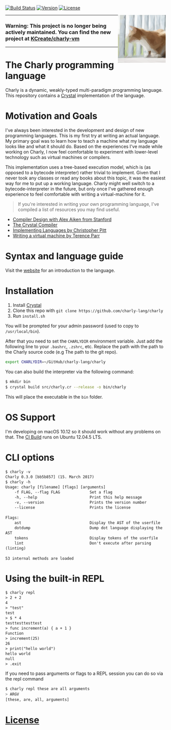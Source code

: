 [![Build Status](https://travis-ci.org/charly-lang/charly.svg?branch=master)](https://travis-ci.org/charly-lang/charly)
[![Version](https://img.shields.io/badge/Version-0.3.0-green.svg)](https://github.com/charly-lang/charly/releases/tag/v0.3.0)
[![License](https://img.shields.io/badge/License-MIT-blue.svg)](https://github.com/charly-lang/charly/blob/master/LICENSE)

<img align="right" alt="Charly" width="150" src="res/charly.png" />

---
### Warning: This project is no longer being actively maintained. You can find the new project at [KCreate/charly-vm](https://github.com/KCreate/charly-vm)
---

# The Charly programming language

Charly is a dynamic, weakly-typed multi-paradigm programming language.
This repository contains a [Crystal](https://crystal-lang.org/) implementation of the language.

# Motivation and Goals

I've always been interested in the development and design of new programming languages.
This is my first try at writing an actual language. My primary goal was to learn how to teach
a machine what my language looks like and what it should do.
Based on the experiences I've made while working on Charly, I now feel comfortable
to experiment with lower-level technology such as virtual machines or compilers.

This implementation uses a tree-based execution model, which is (as opposed to a bytecode interpreter) rather
trivial to implement. Given that I never took any classes or read any books about this topic,
it was the easiest way for me to put up a working language. Charly might well switch to a bytecode-interpreter
in the future, but only once I've gathered enough experience to feel comfortable with writing a virtual-machine
for it.

> If you're interested in writing your own programming language, I've compiled a list of resources
you may find useful.

- [Compiler Design with Alex Aiken from Stanford](https://www.youtube.com/playlist?list=PLFB9EC7B8FE963EB8)
- [The Crystal Compiler](https://github.com/crystal-lang/crystal/tree/master/src/compiler)
- [Implementing Languages by Christopher Pitt](https://www.youtube.com/playlist?list=PLDjkcYOLgGdggfm9uVaopOueu1EheD4aN)
- [Writing a virtual machine by Terence Parr](https://www.youtube.com/watch?v=OjaAToVkoTw)

# Syntax and language guide

Visit the [website](https://charly-lang.github.io/charly) for an introduction to the language.

# Installation

1. Install [Crystal](https://crystal-lang.org)
2. Clone this repo with `git clone https://github.com/charly-lang/charly`
3. Run `install.sh`

You will be prompted for your admin password (used to copy to `/usr/local/bin`).

After that you need to set the `CHARLYDIR` environment variable. Just add the following line to your
`.bashrc`, `.zshrc`, etc. Replace the path with the path to the Charly source code (e.g The path to the git repo).

```bash
export CHARLYDIR=~/GitHub/charly-lang/charly
```

You can also build the interpreter via the following command:

```bash
$ mkdir bin
$ crystal build src/charly.cr --release -o bin/charly
```

This will place the executable in the `bin` folder.

# OS Support

I'm developing on macOS 10.12 so it should work without any problems on that.
The [CI Build](https://travis-ci.org/charly-lang/charly) runs on Ubuntu 12.04.5 LTS.

# CLI options

```
$ charly -v
Charly 0.3.0 [bb5b857] (15. March 2017)
$ charly -h
Usage: charly [filename] [flags] [arguments]
    -f FLAG, --flag FLAG             Set a flag
    -h, --help                       Print this help message
    -v, --version                    Prints the version number
    --license                        Prints the license

Flags:
    ast                              Display the AST of the userfile
    dotdump                          Dump dot language displaying the AST
    tokens                           Display tokens of the userfile
    lint                             Don't execute after parsing (linting)

53 internal methods are loaded
```

# Using the built-in REPL

```
$ charly repl
> 2 + 2
4
> "test"
test
> $ * 4
testtesttesttest
> func increment(a) { a + 1 }
Function
> increment(25)
26
> print("hello world")
hello world
null
> .exit
```

If you need to pass arguments or flags to a REPL session you can do so via the repl command
```bash
$ charly repl these are all arguments
> ARGV
[these, are, all, arguments]
```

# [License](https://github.com/charly-lang/charly/blob/master/LICENSE)
